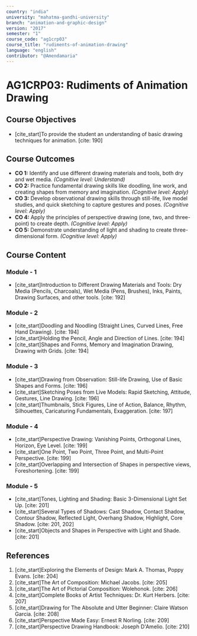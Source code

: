 ```yaml
---
country: "india"
university: "mahatma-gandhi-university"
branch: "animation-and-graphic-design"
version: "2017"
semester: "1"
course_code: "ag1crp03"
course_title: "rudiments-of-animation-drawing"
language: "english"
contributor: "@Amendamaria"
---
```


# AG1CRP03: Rudiments of Animation Drawing

## Course Objectives
* [cite_start]To provide the student an understanding of basic drawing techniques for animation. [cite: 190]

## Course Outcomes
* **CO 1:** Identify and use different drawing materials and tools, both dry and wet media. *(Cognitive level: Understand)*
* **CO 2:** Practice fundamental drawing skills like doodling, line work, and creating shapes from memory and imagination. *(Cognitive level: Apply)*
* **CO 3:** Develop observational drawing skills through still-life, live model studies, and quick sketching to capture gestures and poses. *(Cognitive level: Apply)*
* **CO 4:** Apply the principles of perspective drawing (one, two, and three-point) to create depth. *(Cognitive level: Apply)*
* **CO 5:** Demonstrate understanding of light and shading to create three-dimensional form. *(Cognitive level: Apply)*

## Course Content

### Module - 1
* [cite_start]Introduction to Different Drawing Materials and Tools: Dry Media (Pencils, Charcoals), Wet Media (Pens, Brushes), Inks, Paints, Drawing Surfaces, and other tools. [cite: 192]

### Module - 2
* [cite_start]Doodling and Noodling (Straight Lines, Curved Lines, Free Hand Drawing). [cite: 194]
* [cite_start]Holding the Pencil, Angle and Direction of Lines. [cite: 194]
* [cite_start]Shapes and Forms, Memory and Imagination Drawing, Drawing with Grids. [cite: 194]

### Module - 3
* [cite_start]Drawing from Observation: Still-life Drawing, Use of Basic Shapes and Forms. [cite: 196]
* [cite_start]Sketching Poses from Live Models: Rapid Sketching, Attitude, Gestures, Line Drawing. [cite: 196]
* [cite_start]Thumbnails, Stick Figures, Line of Action, Balance, Rhythm, Silhouettes, Caricaturing Fundamentals, Exaggeration. [cite: 197]

### Module - 4
* [cite_start]Perspective Drawing: Vanishing Points, Orthogonal Lines, Horizon, Eye Level. [cite: 199]
* [cite_start]One Point, Two Point, Three Point, and Multi-Point Perspective. [cite: 199]
* [cite_start]Overlapping and Intersection of Shapes in perspective views, Foreshortening. [cite: 199]

### Module - 5
* [cite_start]Tones, Lighting and Shading: Basic 3-Dimensional Light Set Up. [cite: 201]
* [cite_start]Several Types of Shadows: Cast Shadow, Contact Shadow, Contour Shadow, Reflected Light, Overhang Shadow, Highlight, Core Shadow. [cite: 201, 202]
* [cite_start]Objects and Shapes in Perspective with Light and Shade. [cite: 201]

## References
1.  [cite_start]Exploring the Elements of Design: Mark A. Thomas, Poppy Evans. [cite: 204]
2.  [cite_start]The Art of Composition: Michael Jacobs. [cite: 205]
3.  [cite_start]The Art of Pictorial Composition: Wolehonok. [cite: 206]
4.  [cite_start]Complete Books of Artist Techniques: Dr. Kurt Herbers. [cite: 207]
5.  [cite_start]Drawing for The Absolute and Utter Beginner: Claire Watson Garcia. [cite: 208]
6.  [cite_start]Perspective Made Easy: Ernest R Norling. [cite: 209]
7.  [cite_start]Perspective Drawing Handbook: Joseph D'Amelio. [cite: 210]